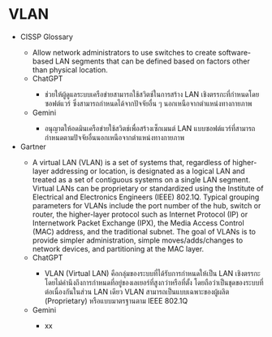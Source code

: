 # VLAN

<ul>
  <li>CISSP Glossary</li>
    <ul>
        <li>Allow network administrators to use switches to create software-based LAN segments that can be defined based on factors other than physical location.</li>
        <li>ChatGPT</li>
        <ul>
            <li>ช่วยให้ผู้ดูแลระบบเครือข่ายสามารถใช้สวิตช์ในการสร้าง LAN เชิงตรรกะที่กำหนดโดยซอฟต์แวร์ ซึ่งสามารถกำหนดได้จากปัจจัยอื่น ๆ นอกเหนือจากตำแหน่งทางกายภาพ</li>
        </ul>
        <li>Gemini</li>
        <ul>
            <li>อนุญาตให้อดมินเครือข่ายใช้สวิตช์เพื่อสร้างเซ็กเมนต์ LAN แบบซอฟต์แวร์ที่สามารถกำหนดตามปัจจัยอื่นนอกเหนือจากตำแหน่งทางกายภาพ</li>
        </ul>
    </ul>
  <li>Gartner</li>
    <ul>
        <li>A virtual LAN (VLAN) is a set of systems that, regardless of higher-layer addressing or location, is designated as a logical LAN and treated as a set of contiguous systems on a single LAN segment. Virtual LANs can be proprietary or standardized using the Institute of Electrical and Electronics Engineers (IEEE) 802.1Q. Typical grouping parameters for VLANs include the port number of the hub, switch or router, the higher-layer protocol such as Internet Protocol (IP) or Internetwork Packet Exchange (IPX), the Media Access Control (MAC) address, and the traditional subnet. The goal of VLANs is to provide simpler administration, simple moves/adds/changes to network devices, and partitioning at the MAC layer.</li>
        <li>ChatGPT</li>
        <ul>
            <li>
            VLAN (Virtual LAN) คือกลุ่มของระบบที่ได้รับการกำหนดให้เป็น LAN เชิงตรรกะ โดยไม่คำนึงถึงการกำหนดที่อยู่ของเลเยอร์ที่สูงกว่าหรือที่ตั้ง โดยถือว่าเป็นชุดของระบบที่ต่อเนื่องกันในส่วน LAN เดียว VLAN สามารถเป็นแบบเฉพาะของผู้ผลิต (Proprietary) หรือแบบมาตรฐานตาม IEEE 802.1Q
            </li>
        </ul>
        <li>Gemini</li>
        <ul>
            <li>xx</li>
        </ul>
    </ul>
</ul>
